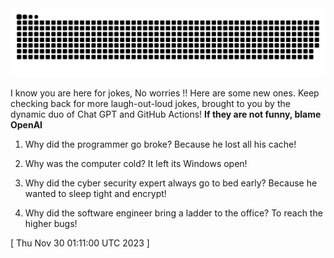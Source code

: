 <picture>
  <source media="(prefers-color-scheme: dark)" srcset="https://raw.githubusercontent.com/platane/platane/output/github-contribution-grid-snake-dark.svg">
  <source media="(prefers-color-scheme: light)" srcset="https://raw.githubusercontent.com/platane/platane/output/github-contribution-grid-snake.svg">
  <img alt="github contribution grid snake animation" src="https://raw.githubusercontent.com/platane/platane/output/github-contribution-grid-snake.svg">
</picture>


I know you are here for jokes, No worries !!
Here are some new ones. Keep checking back for more laugh-out-loud jokes, brought to you by the dynamic duo of Chat GPT and GitHub Actions! __If they are not funny, blame OpenAI__
 
1. Why did the programmer go broke? Because he lost all his cache!

2. Why was the computer cold? It left its Windows open!

3. Why did the cyber security expert always go to bed early? Because he wanted to sleep tight and encrypt!

4. Why did the software engineer bring a ladder to the office? To reach the higher bugs!
 
[ 
Thu Nov 30 01:11:00 UTC 2023
 ]
